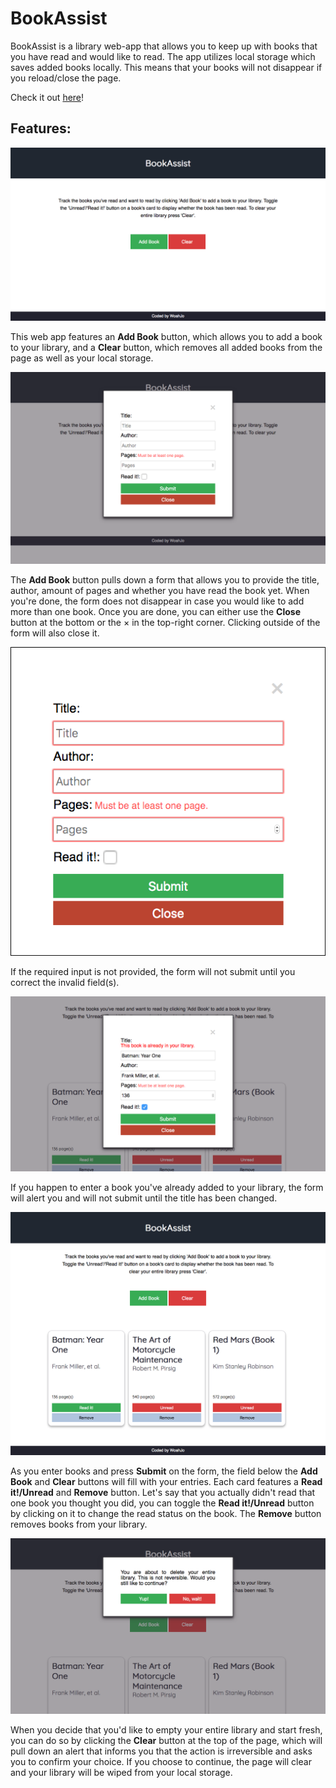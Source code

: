 # BookAssist  
  
BookAssist is a library web-app that allows you to keep up with books that you have read and would like to read. The app utilizes local storage which saves added books locally. This means that your books will not disappear if you reload/close the page.  
  
Check it out [here](https://woahjo.github.io/book-assist/)!
  
## Features:  
  
![The starting page without books](images/startPage.png)  
  
This web app features an **Add Book** button, which allows you to add a book to your library, and a **Clear** button, which removes all added books from the page as well as your local storage.  
  
![The book form](images/emptyForm.png)  
  
The **Add Book** button pulls down a form that allows you to provide the title, author, amount of pages and whether you have read the book yet. When you're done, the form does not disappear in case you would like to add more than one book. Once you are done, you can either use the **Close** button at the bottom or the &times; in the top-right corner. Clicking outside of the form will also close it.  
  
![Invalid form input](images/invalidForm.png)  
  
If the required input is not provided, the form will not submit until you correct the invalid field(s).  
   
![Duplicate book](images/duplicatedBook.png)  
  
If you happen to enter a book you've already added to your library, the form will alert you and will not submit until the title has been changed.  
  
![Populated library](images/populatePage.png)  

As you enter books and press **Submit** on the form, the field below the **Add Book** and **Clear** buttons will fill with your entries. Each card features a **Read it!/Unread** and  **Remove** button. Let's say that you actually didn't read that one book you thought you did, you can toggle the **Read it!/Unread** button by clicking on it to change the read status on the book. The **Remove** button removes books from your library. 
  
![Clearing the library](images/clearPage.png)  
  
When you decide that you'd like to empty your entire library and start fresh, you can do so by clicking the **Clear** button at the top of the page, which will pull down an alert that informs you that the action is irreversible and asks you to confirm your choice. If you choose to continue, the page will clear and your library will be wiped from your local storage. 